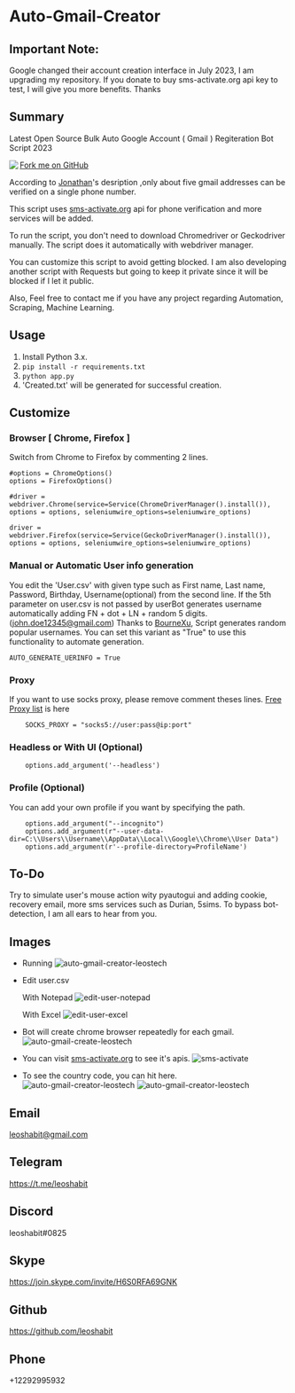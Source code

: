 # Auto-Gmail-Creator

## Important Note:
Google changed their account creation interface in July 2023, I am upgrading my repository. If you donate to buy sms-activate.org api key to test, I will give you more benefits. Thanks
## Summary
Latest Open Source Bulk Auto Google Account ( Gmail ) Regiteration Bot Script 2023

<a class="github-fork-ribbon right-top" href="https://github.com/leostech/Auto-Gmail-Creator/fork" data-ribbon="Fork me on GitHub" title="Fork me on GitHub">Fork me on GitHub</a> <img align="left" src="https://visitor-badge.laobi.icu/badge?page_id=leostech.leostech" />

According to [Jonathan](https://www.quora.com/profile/Jonathan-Elder)'s desription ,only about five gmail addresses can be verified on a single phone number.

This script uses [sms-activate.org](https://sms-activate.org) api for phone verification and more services will be added.

To run the script, you don't need to download Chromedriver or Geckodriver manually. The script does it automatically with webdriver manager.

You can customize this script to avoid getting blocked. I am also developing another script with Requests but going to keep it private since it will be blocked if I let it public.

Also, Feel free to contact me if you have any project regarding Automation, Scraping, Machine Learning.

## Usage
1. Install Python 3.x.
2. ```pip install -r requirements.txt``` 
3. ```python app.py```
4. 'Created.txt' will be generated for successful creation.

## Customize
### Browser [ Chrome, Firefox ]
Switch from Chrome to Firefox by commenting 2 lines.
```
#options = ChromeOptions()
options = FirefoxOptions()

#driver = webdriver.Chrome(service=Service(ChromeDriverManager().install()), options = options, seleniumwire_options=seleniumwire_options)

driver = webdriver.Firefox(service=Service(GeckoDriverManager().install()), options = options, seleniumwire_options=seleniumwire_options)

```
### Manual or Automatic User info generation
You edit the 'User.csv' with given type such as First name, Last name, Password, Birthday, Username(optional) from the second line.
If the 5th parameter on user.csv is not passed by userBot generates username automatically adding FN + dot + LN + random 5 digits.(john.doe12345@gmail.com)
Thanks to [BourneXu](https://github.com/BourneXu/AutoCreateGmailAccount), Script generates random popular usernames.
You can set this variant as "True" to use this functionality to automate generation.
```
AUTO_GENERATE_UERINFO = True
```
### Proxy
If you want to use socks proxy, please remove comment theses lines.
[Free Proxy list](http://free-proxy.cz/en/proxylist/country/all/socks5/ping/all/2) is here
```
    SOCKS_PROXY = "socks5://user:pass@ip:port"
```

### Headless or With UI (Optional)
```
    options.add_argument('--headless')
```

### Profile (Optional)
You can add your own profile if you want by specifying the path.
```
    options.add_argument("--incognito")
    options.add_argument(r"--user-data-dir=C:\\Users\\Username\\AppData\\Local\\Google\\Chrome\\User Data")
    options.add_argument(r'--profile-directory=ProfileName')
```
## To-Do
Try to simulate user's mouse action wity pyautogui and adding cookie, recovery email, more sms services such as Durian, 5sims.
To bypass bot-detection, I am all ears to hear from you.

## Images
- Running
    ![auto-gmail-creator-leostech](./data/images/auto-gmail-creator-leostech.jpg)

- Edit user.csv

    With Notepad
    ![edit-user-notepad](./data/images/user-notepad-leostech.jpg)

    With Excel
    ![edit-user-excel](./data/images/user-excel-leostech.jpg)

- Bot will create chrome browser repeatedly for each gmail.
    ![auto-gmail-create-leostech](./data/images/gmail-create-leostech.jpg)

- You can visit [sms-activate.org](https://sms-activate.org) to see it's apis.
    ![sms-activate](./data/images/sms-leostech.jpg)

- To see the country code, you can hit here.
    ![auto-gmail-creator-leostech](./data/images/country-code-leostech.jpg)
    ![auto-gmail-creator-leostech](./data/images/country-table-leostech.jpg)

## Email

leoshabit@gmail.com

## Telegram

https://t.me/leoshabit

## Discord

leoshabit#0825

## Skype

https://join.skype.com/invite/H6S0RFA69GNK


## Github

https://github.com/leoshabit

## Phone

+12292995932

